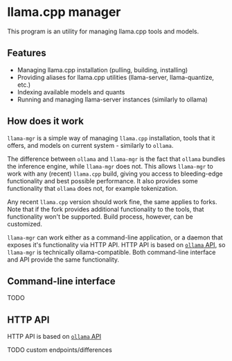 # llama.cpp manager

This program is an utility for managing llama.cpp tools and models.

## Features

- Managing llama.cpp installation (pulling, building, installing)
- Providing aliases for llama.cpp utilities (llama-server, llama-quantize, etc.)
- Indexing available models and quants
- Running and managing llama-server instances (similarly to ollama)

## How does it work

`llama-mgr` is a simple way of managing `llama.cpp` installation, tools that it offers,
and models on current system - similarly to `ollama`.

The difference between `ollama` and `llama-mgr` is the fact that `ollama` bundles the inference engine,
while `llama-mgr` does not.
This allows `llama-mgr` to work with any (recent) `llama.cpp` build, giving you access to bleeding-edge
functionality and best possible performance.
It also provides some functionality that `ollama` does not, for example tokenization.

Any recent `llama.cpp` version should work fine, the same applies to forks.
Note that if the fork provides additional functionality to the tools, that functionality won't be supported.
Build process, however, can be customized.

`llama-mgr` can work either as a command-line application, or a daemon that exposes it's functionality via HTTP API.
HTTP API is based on [`ollama` API](https://ollama.readthedocs.io/en/api/#parameters), so `llama-mgr` is technically ollama-compatible.
Both command-line interface and API provide the same functionality.

## Command-line interface

TODO

## HTTP API

HTTP API is based on [`ollama` API](https://ollama.readthedocs.io/en/api/#parameters)

TODO custom endpoints/differences
